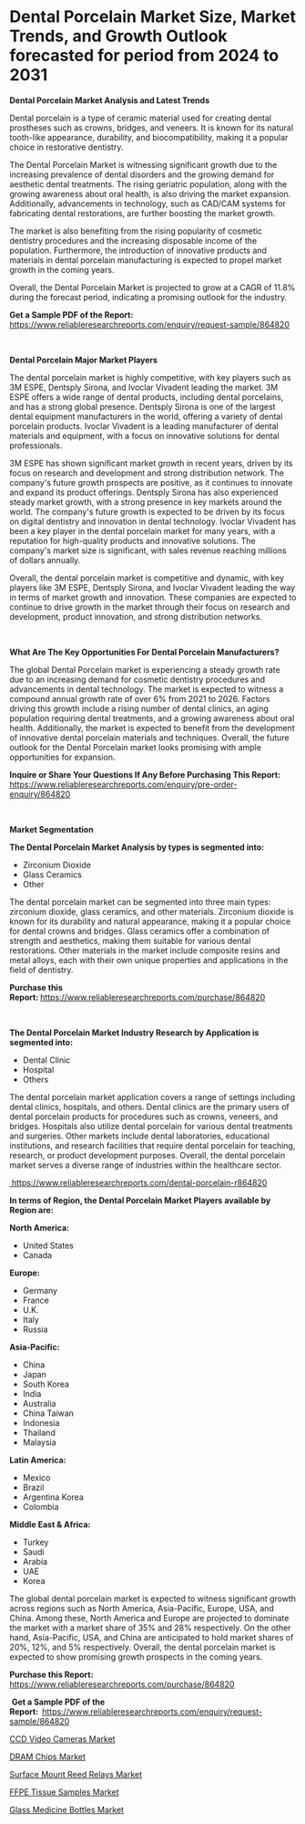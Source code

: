 <p><h1>Dental Porcelain Market Size, Market Trends, and Growth Outlook forecasted for period from 2024 to 2031</h1></p><p><strong>Dental Porcelain Market Analysis and Latest Trends</strong></p>
<p><p>Dental porcelain is a type of ceramic material used for creating dental prostheses such as crowns, bridges, and veneers. It is known for its natural tooth-like appearance, durability, and biocompatibility, making it a popular choice in restorative dentistry.</p><p>The Dental Porcelain Market is witnessing significant growth due to the increasing prevalence of dental disorders and the growing demand for aesthetic dental treatments. The rising geriatric population, along with the growing awareness about oral health, is also driving the market expansion. Additionally, advancements in technology, such as CAD/CAM systems for fabricating dental restorations, are further boosting the market growth.</p><p>The market is also benefiting from the rising popularity of cosmetic dentistry procedures and the increasing disposable income of the population. Furthermore, the introduction of innovative products and materials in dental porcelain manufacturing is expected to propel market growth in the coming years.</p><p>Overall, the Dental Porcelain Market is projected to grow at a CAGR of 11.8% during the forecast period, indicating a promising outlook for the industry.</p></p>
<p><strong>Get a Sample PDF of the Report:&nbsp;</strong> <a href="https://www.reliableresearchreports.com/enquiry/request-sample/864820">https://www.reliableresearchreports.com/enquiry/request-sample/864820</a></p>
<p>&nbsp;</p>
<p><strong>Dental Porcelain Major Market Players</strong></p>
<p><p>The dental porcelain market is highly competitive, with key players such as 3M ESPE, Dentsply Sirona, and Ivoclar Vivadent leading the market. 3M ESPE offers a wide range of dental products, including dental porcelains, and has a strong global presence. Dentsply Sirona is one of the largest dental equipment manufacturers in the world, offering a variety of dental porcelain products. Ivoclar Vivadent is a leading manufacturer of dental materials and equipment, with a focus on innovative solutions for dental professionals.</p><p>3M ESPE has shown significant market growth in recent years, driven by its focus on research and development and strong distribution network. The company's future growth prospects are positive, as it continues to innovate and expand its product offerings. Dentsply Sirona has also experienced steady market growth, with a strong presence in key markets around the world. The company's future growth is expected to be driven by its focus on digital dentistry and innovation in dental technology. Ivoclar Vivadent has been a key player in the dental porcelain market for many years, with a reputation for high-quality products and innovative solutions. The company's market size is significant, with sales revenue reaching millions of dollars annually.</p><p>Overall, the dental porcelain market is competitive and dynamic, with key players like 3M ESPE, Dentsply Sirona, and Ivoclar Vivadent leading the way in terms of market growth and innovation. These companies are expected to continue to drive growth in the market through their focus on research and development, product innovation, and strong distribution networks.</p></p>
<p>&nbsp;</p>
<p><strong>What Are The Key Opportunities For Dental Porcelain Manufacturers?</strong></p>
<p><p>The global Dental Porcelain market is experiencing a steady growth rate due to an increasing demand for cosmetic dentistry procedures and advancements in dental technology. The market is expected to witness a compound annual growth rate of over 6% from 2021 to 2026. Factors driving this growth include a rising number of dental clinics, an aging population requiring dental treatments, and a growing awareness about oral health. Additionally, the market is expected to benefit from the development of innovative dental porcelain materials and techniques. Overall, the future outlook for the Dental Porcelain market looks promising with ample opportunities for expansion.</p></p>
<p><strong>Inquire or Share Your Questions If Any Before Purchasing This Report:</strong> <a href="https://www.reliableresearchreports.com/enquiry/pre-order-enquiry/864820">https://www.reliableresearchreports.com/enquiry/pre-order-enquiry/864820</a></p>
<p>&nbsp;</p>
<p><strong>Market Segmentation</strong></p>
<p><strong>The Dental Porcelain Market Analysis by types is segmented into:</strong></p>
<p><ul><li>Zirconium Dioxide</li><li>Glass Ceramics</li><li>Other</li></ul></p>
<p><p>The dental porcelain market can be segmented into three main types: zirconium dioxide, glass ceramics, and other materials. Zirconium dioxide is known for its durability and natural appearance, making it a popular choice for dental crowns and bridges. Glass ceramics offer a combination of strength and aesthetics, making them suitable for various dental restorations. Other materials in the market include composite resins and metal alloys, each with their own unique properties and applications in the field of dentistry.</p></p>
<p><strong>Purchase this Report:&nbsp;</strong><a href="https://www.reliableresearchreports.com/purchase/864820">https://www.reliableresearchreports.com/purchase/864820</a></p>
<p>&nbsp;</p>
<p><strong>The Dental Porcelain Market Industry Research by Application is segmented into:</strong></p>
<p><ul><li>Dental Clinic</li><li>Hospital</li><li>Others</li></ul></p>
<p><p>The dental porcelain market application covers a range of settings including dental clinics, hospitals, and others. Dental clinics are the primary users of dental porcelain products for procedures such as crowns, veneers, and bridges. Hospitals also utilize dental porcelain for various dental treatments and surgeries. Other markets include dental laboratories, educational institutions, and research facilities that require dental porcelain for teaching, research, or product development purposes. Overall, the dental porcelain market serves a diverse range of industries within the healthcare sector.</p></p>
<p><a href="https://www.reliableresearchreports.com/dental-porcelain-r864820">&nbsp;https://www.reliableresearchreports.com/dental-porcelain-r864820</a></p>
<p><strong>In terms of Region, the Dental Porcelain Market Players available by Region are:</strong></p>
<p>
    <p> <strong> North America: </strong>
        <ul>
            <li>United States</li>
            <li>Canada</li>
        </ul>
        </p> 
    <p> <strong> Europe: </strong>
        <ul>
            <li>Germany</li>
            <li>France</li>
            <li>U.K.</li>
            <li>Italy</li>
            <li>Russia</li>
        </ul>
        </p> 
    <p> <strong> Asia-Pacific: </strong>
        <ul>
            <li>China</li>
            <li>Japan</li>
            <li>South Korea</li>
            <li>India</li>
            <li>Australia</li>
            <li>China Taiwan</li>
            <li>Indonesia</li>
            <li>Thailand</li>
            <li>Malaysia</li>
        </ul>
        </p> 
    <p> <strong> Latin America: </strong>
        <ul>
            <li>Mexico</li>
            <li>Brazil</li>
            <li>Argentina Korea</li>
            <li>Colombia</li>
        </ul>
        </p> 
    <p> <strong> Middle East & Africa: </strong>
        <ul>
            <li>Turkey</li>
            <li>Saudi</li>
            <li>Arabia</li>
            <li>UAE</li>
            <li>Korea</li>
        </ul>
    </p>
    </p>
<p><p>The global dental porcelain market is expected to witness significant growth across regions such as North America, Asia-Pacific, Europe, USA, and China. Among these, North America and Europe are projected to dominate the market with a market share of 35% and 28% respectively. On the other hand, Asia-Pacific, USA, and China are anticipated to hold market shares of 20%, 12%, and 5% respectively. Overall, the dental porcelain market is expected to show promising growth prospects in the coming years.</p></p>
<p><strong>Purchase this Report: </strong><a href="https://www.reliableresearchreports.com/purchase/864820">https://www.reliableresearchreports.com/purchase/864820</a></p>
<p>&nbsp;<strong>Get a Sample PDF of the Report:&nbsp;&nbsp;</strong><a href="https://www.reliableresearchreports.com/enquiry/request-sample/864820">https://www.reliableresearchreports.com/enquiry/request-sample/864820</a></p>
<p><strong></strong></p>
<p><p><a href="https://medium.com/@liam.mcgrath5645/global-ccd-video-cameras-market-trends-insights-into-growth-opportunities-and-challenges-375e6a957a4c">CCD Video Cameras Market</a></p><p><a href="https://medium.com/@charles.fisher4346/dram-chips-market-a-global-and-regional-analysis-focus-on-region-country-level-analysis-and-fcef25412bf5">DRAM Chips Market</a></p><p><a href="https://medium.com/@penelope.lee568/insights-into-surface-mount-reed-relays-market-share-and-competitive-landscape-for-period-from-2024-d38c0b8c8109">Surface Mount Reed Relays Market</a></p><p><a href="https://github.com/markusgodoy/Market-Research-Report-List-4/blob/main/ffpe-tissue-samples-market.md">FFPE Tissue Samples Market</a></p><p><a href="https://github.com/luckyshygirl/Market-Research-Report-List-6/blob/main/glass-medicine-bottles-market.md">Glass Medicine Bottles Market</a></p></p>
